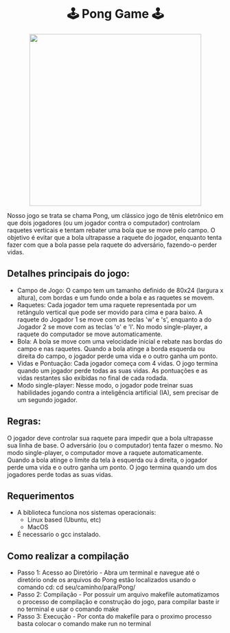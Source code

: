 <h1 align="center">
  🕹️ Pong Game 🕹️
</h1>

<div align="center">
<img src="https://github.com/user-attachments/assets/ba51bc77-c6e1-40a5-88e6-7a9d11811428" width="400px"style=> 
</div>

Nosso jogo se trata se chama Pong, um clássico jogo de tênis eletrônico em que dois jogadores (ou um jogador contra o computador) controlam raquetes verticais e tentam rebater uma bola que se move pelo campo. O objetivo é evitar que a bola ultrapasse a raquete do jogador, enquanto tenta fazer com que a bola passe pela raquete do adversário, fazendo-o perder vidas.

## Detalhes principais do jogo:
* Campo de Jogo: O campo tem um tamanho definido de 80x24 (largura x altura), com bordas e um fundo onde a bola e as raquetes se movem.
* Raquetes: Cada jogador tem uma raquete representada por um retângulo vertical que pode ser movido para cima e para baixo. A raquete do Jogador 1 se move com as teclas 'w' e 's', enquanto a do Jogador 2 se move com as teclas 'o' e 'l'. No modo single-player, a raquete do computador se move automaticamente.
* Bola: A bola se move com uma velocidade inicial e rebate nas bordas do campo e nas raquetes. Quando a bola atinge a borda esquerda ou direita do campo, o jogador perde uma vida e o outro ganha um ponto.
* Vidas e Pontuação: Cada jogador começa com 4 vidas. O jogo termina quando um jogador perde todas as suas vidas. As pontuações e as vidas restantes são exibidas no final de cada rodada.
* Modo single-player: Nesse modo, o jogador pode treinar suas habilidades jogando contra a inteligência artificial (IA), sem precisar de um segundo jogador.

## Regras:
O jogador deve controlar sua raquete para impedir que a bola ultrapasse sua linha de base.
O adversário (ou o computador) tenta fazer o mesmo. No modo single-player, o computador move a raquete automaticamente.
Quando a bola atinge o limite da tela à esquerda ou à direita, o jogador perde uma vida e o outro ganha um ponto.
O jogo termina quando um dos jogadores perde todas as suas vidas.

## Requerimentos
- A biblioteca funciona nos sistemas operacionais:
   - Linux based (Ubuntu, etc)
   - MacOS
- É necessario o gcc instalado.

## Como realizar a compilação
<ul>
    <li>Passo 1: Acesso ao Diretório - 
Abra um terminal e navegue até o diretório onde os arquivos do Pong estão localizados usando o comando
cd:
cd seu/caminho/para/Pong/</li>
    <li>Passo 2: Compilação -  
Por possuir um arquivo makefile automatizamos o processo de compilação e construção do jogo, para compilar baste ir no terminal e usar o comando 
make</a></li>
    <li>Passo 3: Execução - 
Por conta do makefile para o proximo processo basta colocar o comando 
make run
no terminal
</li>
</ul>



